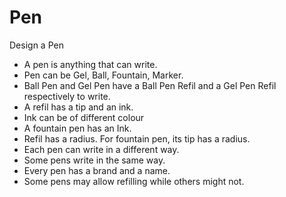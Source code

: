 # Pen
Design a Pen

- A pen is anything that can write.
- Pen can be Gel, Ball, Fountain, Marker.
- Ball Pen and Gel Pen have a Ball Pen Refil and a Gel Pen Refil respectively to write.
- A refil has a tip and an ink.
- Ink can be of different colour
- A fountain pen has an Ink.
- Refil has a radius. For fountain pen, its tip has a radius.
- Each pen can write in a different way.
- Some pens write in the same way.
- Every pen has a brand and a name.
- Some pens may allow refilling while others might not.

